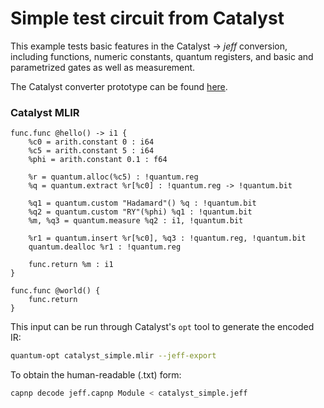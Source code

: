 # Simple test circuit from Catalyst

This example tests basic features in the Catalyst -> *jeff* conversion,
including functions, numeric constants, quantum registers, and basic and
parametrized gates as well as measurement.

The Catalyst converter prototype can be found
[here](https://github.com/PennyLaneAI/catalyst-jeff).

### Catalyst MLIR

```mlir
func.func @hello() -> i1 {
    %c0 = arith.constant 0 : i64
    %c5 = arith.constant 5 : i64
    %phi = arith.constant 0.1 : f64

    %r = quantum.alloc(%c5) : !quantum.reg
    %q = quantum.extract %r[%c0] : !quantum.reg -> !quantum.bit

    %q1 = quantum.custom "Hadamard"() %q : !quantum.bit
    %q2 = quantum.custom "RY"(%phi) %q1 : !quantum.bit
    %m, %q3 = quantum.measure %q2 : i1, !quantum.bit

    %r1 = quantum.insert %r[%c0], %q3 : !quantum.reg, !quantum.bit
    quantum.dealloc %r1 : !quantum.reg

    func.return %m : i1
}

func.func @world() {
    func.return
}
```

This input can be run through Catalyst's `opt` tool to generate the encoded IR:

```sh
quantum-opt catalyst_simple.mlir --jeff-export
```

To obtain the human-readable (.txt) form:

```sh
capnp decode jeff.capnp Module < catalyst_simple.jeff
```

